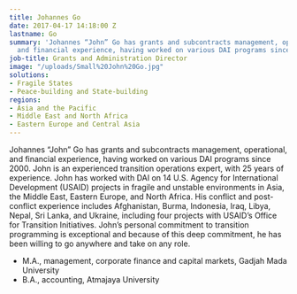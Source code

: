 ```yaml
---
title: Johannes Go
date: 2017-04-17 14:18:00 Z
lastname: Go
summary: 'Johannes “John” Go has grants and subcontracts management, operational,
  and financial experience, having worked on various DAI programs since 2000. '
job-title: Grants and Administration Director
image: "/uploads/Small%20John%20Go.jpg"
solutions:
- Fragile States
- Peace-building and State-building
regions:
- Asia and the Pacific
- Middle East and North Africa
- Eastern Europe and Central Asia
---
```


Johannes “John” Go has grants and subcontracts management, operational, and financial experience, having worked on various DAI programs since 2000. John is an experienced transition operations expert, with 25 years of experience. John has worked with DAI on 14 U.S. Agency for International Development (USAID) projects in fragile and unstable environments in Asia, the Middle East, Eastern Europe, and North Africa. His conflict and post-conflict experience includes Afghanistan, Burma, Indonesia, Iraq, Libya, Nepal, Sri Lanka, and Ukraine, including four projects with USAID’s Office for Transition Initiatives. John’s personal commitment to transition programming is exceptional and because of this deep commitment, he has been willing to go anywhere and take on any role.

* M.A., management, corporate finance and capital markets, Gadjah Mada University
* B.A., accounting, Atmajaya University